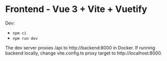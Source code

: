 # Frontend - Vue 3 + Vite + Vuetify

Dev:
- `npm ci`
- `npm run dev`

The dev server proxies /api to http://backend:8000 in Docker. If running backend locally, change vite.config.ts proxy target to http://localhost:8000.
